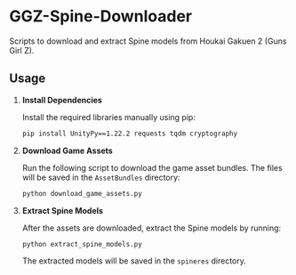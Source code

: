 # GGZ-Spine-Downloader

Scripts to download and extract Spine models from Houkai Gakuen 2 (Guns Girl Z).

## Usage

1. **Install Dependencies**

   Install the required libraries manually using pip:

   ```bash
   pip install UnityPy==1.22.2 requests tqdm cryptography
   ```

2. **Download Game Assets**

   Run the following script to download the game asset bundles. The files will be saved in the `AssetBundles` directory:

   ```bash
   python download_game_assets.py
   ```

3. **Extract Spine Models**

   After the assets are downloaded, extract the Spine models by running:

   ```bash
   python extract_spine_models.py
   ```

   The extracted models will be saved in the `spineres` directory.